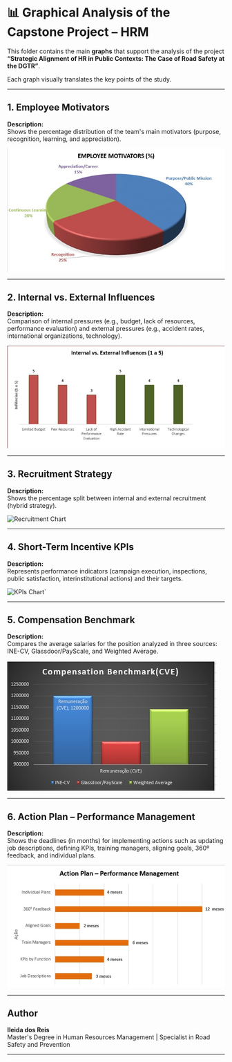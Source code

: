 # 📊 Graphical Analysis of the Capstone Project – HRM

This folder contains the main **graphs** that support the analysis of the project  
**“Strategic Alignment of HR in Public Contexts: The Case of Road Safety at the DGTR”**.  

Each graph visually translates the key points of the study.

---

## 1. Employee Motivators
**Description:**  
Shows the percentage distribution of the team's main motivators (purpose, recognition, learning, and appreciation).  

![Motivators Chart](motivadores.png.jpg)

---

## 2. Internal vs. External Influences
**Description:**  
Comparison of internal pressures (e.g., budget, lack of resources, performance evaluation) and external pressures (e.g., accident rates, international organizations, technology).  

![Influences Chart](influencias_internas_vs_externas.png.jpg)

---

## 3. Recruitment Strategy
**Description:**  
Shows the percentage split between internal and external recruitment (hybrid strategy).  

![Recruitment Chart](recruitment.png.jpg)

---

## 4. Short-Term Incentive KPIs
**Description:**  
Represents performance indicators (campaign execution, inspections, public satisfaction, interinstitutional actions) and their targets.  

![KPIs Chart](Kips_incentive.png.jpg)`

---

## 5. Compensation Benchmark
**Description:**  
Compares the average salaries for the position analyzed in three sources: INE-CV, Glassdoor/PayScale, and Weighted Average.  

![Benchmark Chart](benchmark_remuneracao.png.jpg)

---

## 6. Action Plan – Performance Management
**Description:**  
Shows the deadlines (in months) for implementing actions such as updating job descriptions, defining KPIs, training managers, aligning goals, 360º feedback, and individual plans.  

![Action Plan Chart](performance_management_action_plan.png)

---

## Author
**Ileida dos Reis**  
Master's Degree in Human Resources Management | Specialist in Road Safety and Prevention  

---
